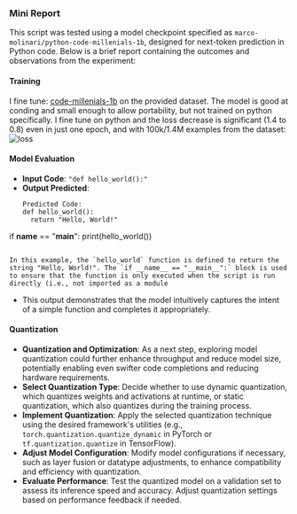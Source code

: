 ### Mini Report

This script was tested using a model checkpoint specified as `marco-molinari/python-code-millenials-1b`, designed for next-token prediction in Python code. Below is a brief report containing the outcomes and observations from the experiment:

#### Training
I fine tune: [code-millenials-1b](https://huggingface.co/budecosystem/code-millenials-1b) on the provided dataset. The model is good at conding and small enough to allow portability, but not trained on python specifically. I fine tune on python and the loss decrease is significant (1.4 to 0.8) even in just one epoch, and with 100k/1.4M examples from the dataset:
![loss](loss.jpg)
#### Model Evaluation
- **Input Code**: `"def hello_world():"`
- **Output Predicted**:
  ```
  Predicted Code:
  def hello_world():
    return "Hello, World!"

if __name__ == "__main__":
    print(hello_world())
```

In this example, the `hello_world` function is defined to return the string "Hello, World!". The `if __name__ == "__main__":` block is used to ensure that the function is only executed when the script is run directly (i.e., not imported as a module
  ```
- This output demonstrates that the model intuitively captures the intent of a simple function and completes it appropriately.

#### Quantization
- **Quantization and Optimization**: As a next step, exploring model quantization could further enhance throughput and reduce model size, potentially enabling even swifter code completions and reducing hardware requirements.
- **Select Quantization Type**: Decide whether to use dynamic quantization, which quantizes weights and activations at runtime, or static quantization, which also quantizes during the training process.
- **Implement Quantization**: Apply the selected quantization technique using the desired framework's utilities (e.g., `torch.quantization.quantize_dynamic` in PyTorch or `tf.quantization.quantize` in TensorFlow).
- **Adjust Model Configuration**: Modify model configurations if necessary, such as layer fusion or datatype adjustments, to enhance compatibility and efficiency with quantization.
- **Evaluate Performance**: Test the quantized model on a validation set to assess its inference speed and accuracy. Adjust quantization settings based on performance feedback if needed.
